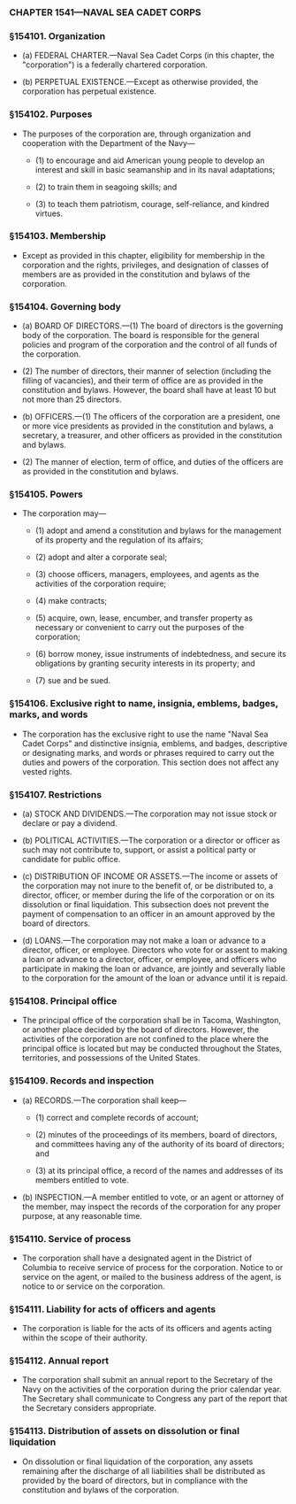 ### **CHAPTER 1541—NAVAL SEA CADET CORPS**

### §154101. Organization
* (a) FEDERAL CHARTER.—Naval Sea Cadet Corps (in this chapter, the "corporation") is a federally chartered corporation.

* (b) PERPETUAL EXISTENCE.—Except as otherwise provided, the corporation has perpetual existence.

### §154102. Purposes
* The purposes of the corporation are, through organization and cooperation with the Department of the Navy—

  * (1) to encourage and aid American young people to develop an interest and skill in basic seamanship and in its naval adaptations;

  * (2) to train them in seagoing skills; and

  * (3) to teach them patriotism, courage, self-reliance, and kindred virtues.

### §154103. Membership
* Except as provided in this chapter, eligibility for membership in the corporation and the rights, privileges, and designation of classes of members are as provided in the constitution and bylaws of the corporation.

### §154104. Governing body
* (a) BOARD OF DIRECTORS.—(1) The board of directors is the governing body of the corporation. The board is responsible for the general policies and program of the corporation and the control of all funds of the corporation.

* (2) The number of directors, their manner of selection (including the filling of vacancies), and their term of office are as provided in the constitution and bylaws. However, the board shall have at least 10 but not more than 25 directors.

* (b) OFFICERS.—(1) The officers of the corporation are a president, one or more vice presidents as provided in the constitution and bylaws, a secretary, a treasurer, and other officers as provided in the constitution and bylaws.

* (2) The manner of election, term of office, and duties of the officers are as provided in the constitution and bylaws.

### §154105. Powers
* The corporation may—

  * (1) adopt and amend a constitution and bylaws for the management of its property and the regulation of its affairs;

  * (2) adopt and alter a corporate seal;

  * (3) choose officers, managers, employees, and agents as the activities of the corporation require;

  * (4) make contracts;

  * (5) acquire, own, lease, encumber, and transfer property as necessary or convenient to carry out the purposes of the corporation;

  * (6) borrow money, issue instruments of indebtedness, and secure its obligations by granting security interests in its property; and

  * (7) sue and be sued.

### §154106. Exclusive right to name, insignia, emblems, badges, marks, and words
* The corporation has the exclusive right to use the name "Naval Sea Cadet Corps" and distinctive insignia, emblems, and badges, descriptive or designating marks, and words or phrases required to carry out the duties and powers of the corporation. This section does not affect any vested rights.

### §154107. Restrictions
* (a) STOCK AND DIVIDENDS.—The corporation may not issue stock or declare or pay a dividend.

* (b) POLITICAL ACTIVITIES.—The corporation or a director or officer as such may not contribute to, support, or assist a political party or candidate for public office.

* (c) DISTRIBUTION OF INCOME OR ASSETS.—The income or assets of the corporation may not inure to the benefit of, or be distributed to, a director, officer, or member during the life of the corporation or on its dissolution or final liquidation. This subsection does not prevent the payment of compensation to an officer in an amount approved by the board of directors.

* (d) LOANS.—The corporation may not make a loan or advance to a director, officer, or employee. Directors who vote for or assent to making a loan or advance to a director, officer, or employee, and officers who participate in making the loan or advance, are jointly and severally liable to the corporation for the amount of the loan or advance until it is repaid.

### §154108. Principal office
* The principal office of the corporation shall be in Tacoma, Washington, or another place decided by the board of directors. However, the activities of the corporation are not confined to the place where the principal office is located but may be conducted throughout the States, territories, and possessions of the United States.

### §154109. Records and inspection
* (a) RECORDS.—The corporation shall keep—

  * (1) correct and complete records of account;

  * (2) minutes of the proceedings of its members, board of directors, and committees having any of the authority of its board of directors; and

  * (3) at its principal office, a record of the names and addresses of its members entitled to vote.


* (b) INSPECTION.—A member entitled to vote, or an agent or attorney of the member, may inspect the records of the corporation for any proper purpose, at any reasonable time.

### §154110. Service of process
* The corporation shall have a designated agent in the District of Columbia to receive service of process for the corporation. Notice to or service on the agent, or mailed to the business address of the agent, is notice to or service on the corporation.

### §154111. Liability for acts of officers and agents
* The corporation is liable for the acts of its officers and agents acting within the scope of their authority.

### §154112. Annual report
* The corporation shall submit an annual report to the Secretary of the Navy on the activities of the corporation during the prior calendar year. The Secretary shall communicate to Congress any part of the report that the Secretary considers appropriate.

### §154113. Distribution of assets on dissolution or final liquidation
* On dissolution or final liquidation of the corporation, any assets remaining after the discharge of all liabilities shall be distributed as provided by the board of directors, but in compliance with the constitution and bylaws of the corporation.
